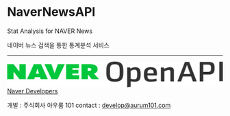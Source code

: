# NaverNewsAPI
Stat Analysis for NAVER News

네이버 뉴스 검색을 통한 통계분석 서비스

***


<a href = "https://developers.naver.com/main/"><img src = "./1. NAVER OpenAPI_c.png" style="float:right; width:700px; height:60px;" alt = "NAVER"></a>

<a href = "https://developers.naver.com/main/"> Naver Developers</a>


개발 : 주식회사 아우룸 101
contact : develop@aurum101.com
